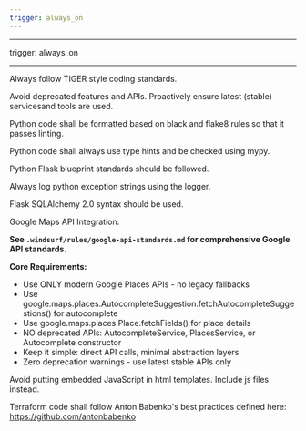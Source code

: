 ```yaml
---
trigger: always_on
---
```


---

trigger: always_on

---

Always follow TIGER style coding standards.

Avoid deprecated features and APIs. Proactively ensure latest (stable) servicesand tools are used.

Python code shall be formatted based on black and flake8 rules so that it passes linting.

Python code shall always use type hints and be checked using mypy.

Python Flask blueprint standards should be followed.

Always log python exception strings using the logger.

Flask SQLAlchemy 2.0 syntax should be used.

Google Maps API Integration:

**See `.windsurf/rules/google-api-standards.md` for comprehensive Google API standards.**

**Core Requirements:**

- Use ONLY modern Google Places APIs - no legacy fallbacks
- Use google.maps.places.AutocompleteSuggestion.fetchAutocompleteSuggestions() for autocomplete
- Use google.maps.places.Place.fetchFields() for place details
- NO deprecated APIs: AutocompleteService, PlacesService, or Autocomplete constructor
- Keep it simple: direct API calls, minimal abstraction layers
- Zero deprecation warnings - use latest stable APIs only

Avoid putting embedded JavaScript in html templates. Include js files instead.

Terraform code shall follow Anton Babenko's best practices defined here: https://github.com/antonbabenko
